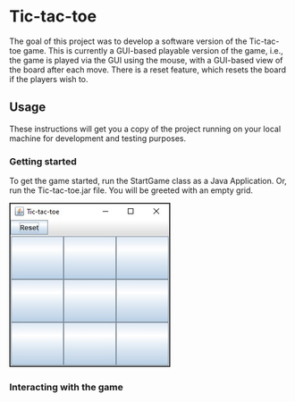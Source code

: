 # Tic-tac-toe
The goal of this project was to develop a software version of the Tic-tac-toe game. This is currently a GUI-based playable version of the game, i.e., the game is played via the GUI using the mouse, with a GUI-based view of the board after each move. There is a reset feature, which resets the board if the players wish to.

## Usage
These instructions will get you a copy of the project running on your local machine for development and testing purposes.

### Getting started
To get the game started, run the StartGame class as a Java Application. Or, run the Tic-tac-toe.jar file. You will be greeted with an empty grid.

![picture](Images/InitialBoard.jpg)

### Interacting with the game
